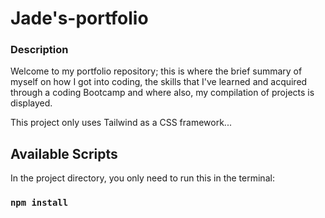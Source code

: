 # Jade's-portfolio

### Description

Welcome to my portfolio repository; this is where the brief summary of myself on how I got into coding, the skills that I've learned and acquired through a coding Bootcamp and where also, my compilation of projects is displayed.

This project only uses Tailwind as a CSS framework...


## Available Scripts

In the project directory, you only need to run this in the terminal:

### `npm install`